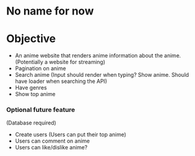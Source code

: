# No name for now

# Objective

- An anime website that renders anime information about the anime. (Potentially a website for streaming)
- Pagination on anime
- Search anime (Input should render when typing? Show anime. Should have loader when searching the API)
- Have genres
- Show top anime

### Optional future feature

(Database required)

- Create users (Users can put their top anime)
- Users can comment on anime
- Users can like/dislike anime?
